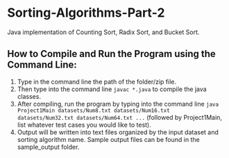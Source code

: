 # Sorting-Algorithms-Part-2
Java implementation of Counting Sort, Radix Sort, and Bucket Sort.

## How to Compile and Run the Program using the Command Line:
1. Type in the command line the path of the folder/zip file.
2. Then type into the command line `javac *.java` to compile the java classes.
3. After compiling, run the program by typing into the command line
`java Project1Main datasets/Num8.txt datasets/Num16.txt datasets/Num32.txt datasets/Num64.txt ...`
(followed by Project1Main, list whatever test cases you would like to test).
4. Output will be written into text files organized by the input dataset and sorting algorithm name. Sample output files can be found in the sample_output folder.
